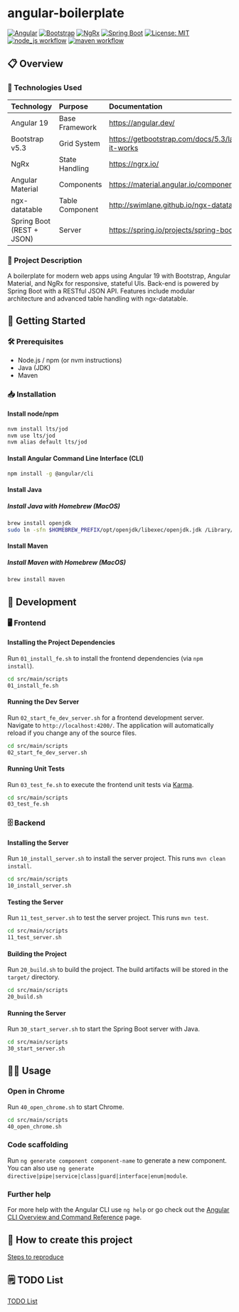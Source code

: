 # angular-boilerplate

[![Angular](https://img.shields.io/badge/Angular-19.2.14-red?logo=angular&logoColor=white)](https://angular.io/)
[![Bootstrap](https://img.shields.io/badge/Bootstrap-5.3-blue?logo=bootstrap&logoColor=white)](https://getbootstrap.com/)
[![NgRx](https://img.shields.io/badge/NgRx-19.2.1-purple?logo=redux&logoColor=white)](https://ngrx.io/)
[![Spring Boot](https://img.shields.io/badge/Spring%20Boot-3.3.5-green?logo=spring&logoColor=white)](https://spring.io/projects/spring-boot)
[![License: MIT](https://img.shields.io/badge/license-MIT-yellow)](LICENSE)
[![node_js workflow](https://github.com/hofiorg/angular-boilerplate/actions/workflows/node.js.yml/badge.svg)](https://github.com/hofiorg/angular-boilerplate/actions/workflows/node.js.yml)
[![maven workflow](https://github.com/hofiorg/angular-boilerplate/actions/workflows/maven.yml/badge.svg)](https://github.com/hofiorg/angular-boilerplate/actions/workflows/maven.yml)

## 📋 Overview

### 🔧 Technologies Used

| Technology                    | Purpose         | Documentation                                                 |
|:------------------------------|:----------------|:--------------------------------------------------------------|
| Angular 19                    | Base Framework  | <https://angular.dev/>                                        |
| Bootstrap v5.3                | Grid System     | <https://getbootstrap.com/docs/5.3/layout/grid/#how-it-works> |
| NgRx                          | State Handling  | <https://ngrx.io/>                                            |
| Angular Material              | Components      | <https://material.angular.io/components/categories>           |
| ngx-datatable                 | Table Component | <http://swimlane.github.io/ngx-datatable/>                    |
| Spring Boot<br/>(REST + JSON)   | Server          | <https://spring.io/projects/spring-boot>                      |

### 📖 Project Description

A boilerplate for modern web apps using Angular 19 with Bootstrap, Angular Material, and NgRx for responsive, stateful UIs. Back-end is powered by Spring Boot with a RESTful JSON API. Features include modular architecture and advanced table handling with ngx-datatable.

## 🚦 Getting Started

### 🛠️ Prerequisites

- Node.js / npm (or nvm instructions)
- Java (JDK)
- Maven

### 📥 Installation

#### Install node/npm

```sh
nvm install lts/jod
nvm use lts/jod
nvm alias default lts/jod
```

#### Install Angular Command Line Interface (CLI)

```sh
npm install -g @angular/cli
```

#### Install Java

##### Install Java with Homebrew (MacOS)

```sh
brew install openjdk
sudo ln -sfn $HOMEBREW_PREFIX/opt/openjdk/libexec/openjdk.jdk /Library/Java/JavaVirtualMachines/openjdk.jdk
```

#### Install Maven

##### Install Maven with Homebrew (MacOS)

```sh
brew install maven
```

## 🚀 Development

### 🖥️ Frontend

#### Installing the Project Dependencies

Run `01_install_fe.sh` to install the frontend dependencies (via `npm install`).

```sh
cd src/main/scripts
01_install_fe.sh
```

#### Running the Dev Server

Run `02_start_fe_dev_server.sh` for a frontend development server. Navigate to `http://localhost:4200/`. The application will automatically reload if you change any of the source files.

```sh
cd src/main/scripts
02_start_fe_dev_server.sh
```

#### Running Unit Tests

Run `03_test_fe.sh` to execute the frontend unit tests via [Karma](https://karma-runner.github.io).

```sh
cd src/main/scripts
03_test_fe.sh
```

### 🗄️ Backend

#### Installing the Server

Run `10_install_server.sh` to install the server project. This runs `mvn clean install`.

```sh
cd src/main/scripts
10_install_server.sh
```

#### Testing the Server

Run `11_test_server.sh` to test the server project. This runs `mvn test`.

```sh
cd src/main/scripts
11_test_server.sh
```

#### Building the Project

Run `20_build.sh` to build the project. The build artifacts will be stored in the `target/` directory.

```sh
cd src/main/scripts
20_build.sh
```

#### Running the Server

Run `30_start_server.sh` to start the Spring Boot server with Java.

```sh
cd src/main/scripts
30_start_server.sh
```

## 🧑‍💻 Usage

### Open in Chrome

Run `40_open_chrome.sh` to start Chrome.

```sh
cd src/main/scripts
40_open_chrome.sh
```

### Code scaffolding

Run `ng generate component component-name` to generate a new component. You can also use `ng generate directive|pipe|service|class|guard|interface|enum|module`.

### Further help

For more help with the Angular CLI use `ng help` or go check out the [Angular CLI Overview and Command Reference](https://angular.dev/tools/cli) page.

## 🧪 How to create this project

[Steps to reproduce](docs/steps-to-reproduce.md)

## 🗒️ TODO List

[TODO List](docs/todo.md)
